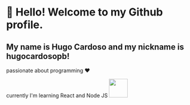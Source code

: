 # 👋 Hello! Welcome to my Github profile.
## My name is Hugo Cardoso and my nickname is hugocardosopb!


passionate about programming ♥ 


currently I'm learning React and Node JS
<img src="https://cdn.jsdelivr.net/gh/devicons/devicon/icons/react/react-original.svg" width="50px" height="50px"/>
          

<!--
**hugocardosopb/hugocardosopb** is a ✨ _special_ ✨ repository because its `README.md` (this file) appears on your GitHub profile.

Here are some ideas to get you started:

- 🔭 I’m currently working on support IT
- 🌱 I’m currently learning REACT and Node JS
- 👯 I’m looking to collaborate on ...
- 🤔 I’m looking for help with ...
- 💬 Ask me about ...
- 📫 How to reach me: ...
- 😄 Pronouns: ...
- ⚡ Fun fact: ...
-->
